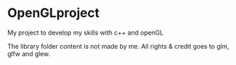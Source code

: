 # OpenGLproject
 My project to develop my skills with c++ and openGL


 The library folder content is not made by me. All rights & credit goes to glm, glfw and glew.
